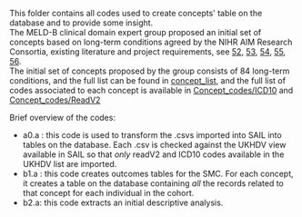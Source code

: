This folder contains all codes used to create concepts' table on the database and to provide some insight. <br>
The MELD-B clinical domain expert group proposed an initial set of concepts based on long-term conditions agreed by the NIHR AIM Research Consortia, existing literature and project requirements, see [52](https://openresearch.nihr.ac.uk/documents/3-21), [53](https://pubmed.ncbi.nlm.nih.gov/22579043/),
[54](https://bmjmedicine.bmj.com/content/1/1/e000247), [55](https://www.ncbi.nlm.nih.gov/pmc/articles/PMC8901063/), [56](https://github.com/THINKINGGroup/phenotypes). <br>
The initial set of concepts proposed by the group consists of  84 long-term conditions, and the full list can be found in [concept_list](https://github.com/SwanseaUniversityDataScience/1377-MELD_B-CohortCuration/blob/main/Concepts_curation/Concepts_codes/concepts_list.xlsx), and the full list of codes associated to each concept is available in [Concept_codes/ICD10](https://github.com/SwanseaUniversityDataScience/1377-MELD_B-CohortCuration/tree/main/Concepts_curation/Concepts_codes/ICD10) and [Concept_codes/ReadV2](https://github.com/SwanseaUniversityDataScience/1377-MELD_B-CohortCuration/tree/main/Concepts_curation/Concepts_codes/ReadV2)

Brief overview of the codes:
- a0.a : this code is used to transform the .csvs imported into SAIL into tables on the database. Each .csv is checked against the UKHDV view available in SAIL so that _only_ readV2 and ICD10 codes available in the UKHDV list are imported.
- b1.a : this code creates outcomes tables for the SMC. For each concept, it creates a table on the database containing _all_ the records related to that concept for each individual in the cohort.
- b2.a: this code extracts an initial descriptive analysis. 
